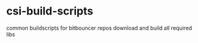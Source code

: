 csi-build-scripts
=================

common buildscripts for bitbouncer repos download and build all required libs
